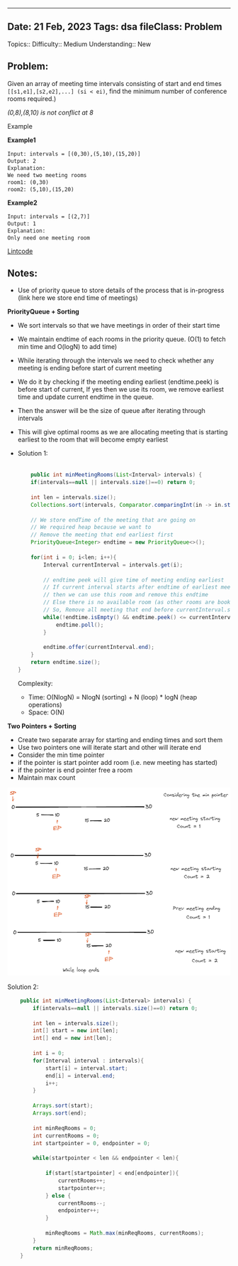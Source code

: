 
---
Date: 21 Feb, 2023
Tags: dsa
fileClass: Problem
---
Topics:: 
Difficulty::  Medium
Understanding:: New
## Problem: 
 Given an array of meeting time intervals consisting of start and end times `[[s1,e1],[s2,e2],...] (si < ei)`, find the minimum number of conference rooms required.) 
 
 *(0,8),(8,10) is not conflict at 8*

Example

**Example1**

```
Input: intervals = [(0,30),(5,10),(15,20)]
Output: 2
Explanation:
We need two meeting rooms
room1: (0,30)
room2: (5,10),(15,20)
```

**Example2**

```
Input: intervals = [(2,7)]
Output: 1
Explanation: 
Only need one meeting room
```

[Lintcode](https://www.lintcode.com/problem/919/)

## Notes: 
- Use of priority queue to store details of the process that is in-progress (link here we store end time of meetings)

**PriorityQueue + Sorting**
- We sort intervals so that we have meetings in order of their start time
- We maintain endtime of each rooms in the priority queue. (O(1) to fetch min time and O(logN) to add time)
- While iterating through the intervals we need to check whether any meeting is ending before start of current meeting 
- We do it by checking if the meeting ending earliest (endtime.peek) is before start of current, If yes then we use its room, we remove earliest time and update current endtime in the queue. 
- Then the answer will be the size of queue after iterating through intervals
- This will give optimal rooms as we are allocating meeting that is starting earliest to the room that will become empty earliest 

- Solution 1: 
	```java
	
	    public int minMeetingRooms(List<Interval> intervals) {
        if(intervals==null || intervals.size()==0) return 0;

        int len = intervals.size();
        Collections.sort(intervals, Comparator.comparingInt(in -> in.start));

		// We store endTime of the meeting that are going on 
		// We required heap because we want to
		// Remove the meeting that end earliest first
        PriorityQueue<Integer> endtime = new PriorityQueue<>();

        for(int i = 0; i<len; i++){
            Interval currentInterval = intervals.get(i);

            // endtime peek will give time of meeting ending earliest
            // If current interval starts after endtime of earliest meeting 
            // then we can use this room and remove this endtime
            // Else there is no available room (as other rooms are booked for longer time)
            // So, Remove all meeting that end before currentInterval.start
            while(!endtime.isEmpty() && endtime.peek() <= currentInterval.start){
                endtime.poll();
            }

            endtime.offer(currentInterval.end);
        }
        return endtime.size();
    }
	
	```
	Complexity: 
	- Time: O(NlogN) = NlogN (sorting) + N (loop) * logN (heap operations)
	- Space: O(N)


**Two Pointers + Sorting**
- Create two separate array for starting and ending times and sort them
- Use two pointers one will iterate start and other will iterate end
- Consider the min time pointer 
- if the pointer is start pointer add room (i.e. new meeting has started)
- if the pointer is end pointer free a room 
- Maintain max count 

![Image](https://raw.githubusercontent.com/AbhishekSingh612/Notes/master/Notes/_resource/_images/Pasted%20image%2020230221110223.png)


Solution 2:
```java
	public int minMeetingRooms(List<Interval> intervals) {
        if(intervals==null || intervals.size()==0) return 0;

        int len = intervals.size();
        int[] start = new int[len];
        int[] end = new int[len];

        int i = 0;
        for(Interval interval : intervals){
            start[i] = interval.start;
            end[i] = interval.end;
            i++;
        }

        Arrays.sort(start);
        Arrays.sort(end);
        
        int minReqRooms = 0;
        int currentRooms = 0;
        int startpointer = 0, endpointer = 0;

        while(startpointer < len && endpointer < len){

            if(start[startpointer] < end[endpointer]){
                currentRooms++;
                startpointer++;
            } else {
                currentRooms--;
                endpointer++;
            }

            minReqRooms = Math.max(minReqRooms, currentRooms);
        }
        return minReqRooms;
    }
```